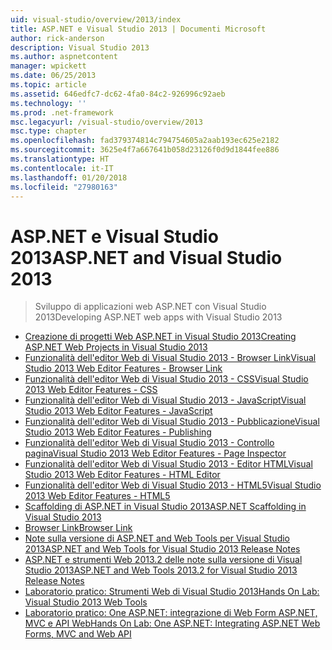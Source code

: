 ```yaml
---
uid: visual-studio/overview/2013/index
title: ASP.NET e Visual Studio 2013 | Documenti Microsoft
author: rick-anderson
description: Visual Studio 2013
ms.author: aspnetcontent
manager: wpickett
ms.date: 06/25/2013
ms.topic: article
ms.assetid: 646edfc7-dc62-4fa0-84c2-926996c92aeb
ms.technology: ''
ms.prod: .net-framework
msc.legacyurl: /visual-studio/overview/2013
msc.type: chapter
ms.openlocfilehash: fad379374814c794754605a2aab193ec625e2182
ms.sourcegitcommit: 3625e4f7a667641b058d23126f0d9d1844fee886
ms.translationtype: HT
ms.contentlocale: it-IT
ms.lasthandoff: 01/20/2018
ms.locfileid: "27980163"
---
```

<a name="aspnet-and-visual-studio-2013"></a><span data-ttu-id="a10a2-103">ASP.NET e Visual Studio 2013</span><span class="sxs-lookup"><span data-stu-id="a10a2-103">ASP.NET and Visual Studio 2013</span></span>
====================
> <span data-ttu-id="a10a2-104">Sviluppo di applicazioni web ASP.NET con Visual Studio 2013</span><span class="sxs-lookup"><span data-stu-id="a10a2-104">Developing ASP.NET web apps with Visual Studio 2013</span></span>


- [<span data-ttu-id="a10a2-105">Creazione di progetti Web ASP.NET in Visual Studio 2013</span><span class="sxs-lookup"><span data-stu-id="a10a2-105">Creating ASP.NET Web Projects in Visual Studio 2013</span></span>](creating-web-projects-in-visual-studio.md)
- [<span data-ttu-id="a10a2-106">Funzionalità dell'editor Web di Visual Studio 2013 - Browser Link</span><span class="sxs-lookup"><span data-stu-id="a10a2-106">Visual Studio 2013 Web Editor Features - Browser Link</span></span>](visual-studio-2013-web-editor-features-browser-link.md)
- [<span data-ttu-id="a10a2-107">Funzionalità dell'editor Web di Visual Studio 2013 - CSS</span><span class="sxs-lookup"><span data-stu-id="a10a2-107">Visual Studio 2013 Web Editor Features - CSS</span></span>](visual-studio-2013-web-editor-features-css.md)
- [<span data-ttu-id="a10a2-108">Funzionalità dell'editor Web di Visual Studio 2013 - JavaScript</span><span class="sxs-lookup"><span data-stu-id="a10a2-108">Visual Studio 2013 Web Editor Features - JavaScript</span></span>](visual-studio-2013-web-editor-features-javascript.md)
- [<span data-ttu-id="a10a2-109">Funzionalità dell'editor Web di Visual Studio 2013 - Pubblicazione</span><span class="sxs-lookup"><span data-stu-id="a10a2-109">Visual Studio 2013 Web Editor Features - Publishing</span></span>](visual-studio-2013-web-editor-features-publishing.md)
- [<span data-ttu-id="a10a2-110">Funzionalità dell'editor Web di Visual Studio 2013 - Controllo pagina</span><span class="sxs-lookup"><span data-stu-id="a10a2-110">Visual Studio 2013 Web Editor Features - Page Inspector</span></span>](visual-studio-2013-web-editor-features-page-inspector.md)
- [<span data-ttu-id="a10a2-111">Funzionalità dell'editor Web di Visual Studio 2013 - Editor HTML</span><span class="sxs-lookup"><span data-stu-id="a10a2-111">Visual Studio 2013 Web Editor Features - HTML Editor</span></span>](visual-studio-2013-web-editor-features-html-editor.md)
- [<span data-ttu-id="a10a2-112">Funzionalità dell'editor Web di Visual Studio 2013 - HTML5</span><span class="sxs-lookup"><span data-stu-id="a10a2-112">Visual Studio 2013 Web Editor Features - HTML5</span></span>](visual-studio-2013-web-editor-features-html5.md)
- [<span data-ttu-id="a10a2-113">Scaffolding di ASP.NET in Visual Studio 2013</span><span class="sxs-lookup"><span data-stu-id="a10a2-113">ASP.NET Scaffolding in Visual Studio 2013</span></span>](aspnet-scaffolding-overview.md)
- [<span data-ttu-id="a10a2-114">Browser Link</span><span class="sxs-lookup"><span data-stu-id="a10a2-114">Browser Link</span></span>](using-browser-link.md)
- [<span data-ttu-id="a10a2-115">Note sulla versione di ASP.NET and Web Tools per Visual Studio 2013</span><span class="sxs-lookup"><span data-stu-id="a10a2-115">ASP.NET and Web Tools for Visual Studio 2013 Release Notes</span></span>](release-notes.md)
- [<span data-ttu-id="a10a2-116">ASP.NET e strumenti Web 2013.2 delle note sulla versione di Visual Studio 2013</span><span class="sxs-lookup"><span data-stu-id="a10a2-116">ASP.NET and Web Tools 2013.2 for Visual Studio 2013 Release Notes</span></span>](aspnet-and-web-tools-20132-preview-for-visual-studio-2013-release-notes.md)
- [<span data-ttu-id="a10a2-117">Laboratorio pratico: Strumenti Web di Visual Studio 2013</span><span class="sxs-lookup"><span data-stu-id="a10a2-117">Hands On Lab: Visual Studio 2013 Web Tools</span></span>](visual-studio-2013-web-tools.md)
- [<span data-ttu-id="a10a2-118">Laboratorio pratico: One ASP.NET: integrazione di Web Form ASP.NET, MVC e API Web</span><span class="sxs-lookup"><span data-stu-id="a10a2-118">Hands On Lab: One ASP.NET: Integrating ASP.NET Web Forms, MVC and Web API</span></span>](one-aspnet-integrating-aspnet-web-forms-mvc-and-web-api.md)
